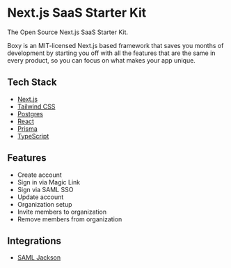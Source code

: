 # Next.js SaaS Starter Kit

The Open Source Next.js SaaS Starter Kit.

Boxy is an MIT-licensed Next.js based framework that saves you months of development by starting you off with all the features that are the same in every product, so you can focus on what makes your app unique.

## Tech Stack

- [Next.js](https://nextjs.org)
- [Tailwind CSS](https://tailwindcss.com)
- [Postgres](https://www.postgresql.org)
- [React](https://reactjs.org)
- [Prisma](https://www.prisma.io)
- [TypeScript](https://www.typescriptlang.org)

## Features

- Create account
- Sign in via Magic Link
- Sign via SAML SSO
- Update account
- Organization setup
- Invite members to organization
- Remove members from organization

## Integrations

- [SAML Jackson](https://github.com/boxyhq/jackson)
